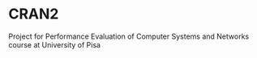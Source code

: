 # CRAN2
Project for Performance Evaluation of Computer Systems and Networks course at University of Pisa
